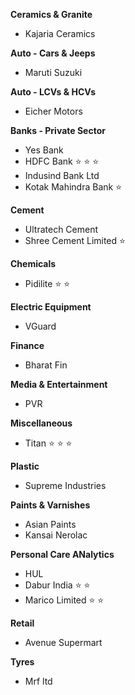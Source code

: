 **Ceramics & Granite**
- Kajaria Ceramics

**Auto - Cars & Jeeps**
- Maruti Suzuki

**Auto - LCVs & HCVs**
- Eicher Motors

**Banks - Private Sector**
- Yes Bank
- HDFC Bank :star: :star: :star:
- Indusind Bank Ltd
- Kotak Mahindra Bank :star:

**Cement**
- Ultratech Cement
- Shree Cement Limited :star:

**Chemicals**
- Pidilite :star: :star:

**Electric Equipment**
- VGuard

**Finance**
- Bharat Fin

**Media & Entertainment**
- PVR

**Miscellaneous**
- Titan :star: :star: :star:

**Plastic**
- Supreme Industries

**Paints & Varnishes**
- Asian Paints
- Kansai Nerolac

**Personal Care ANalytics**
- HUL
- Dabur India :star: :star:
- Marico Limited :star: :star: 

**Retail**
- Avenue Supermart

**Tyres**
- Mrf ltd
